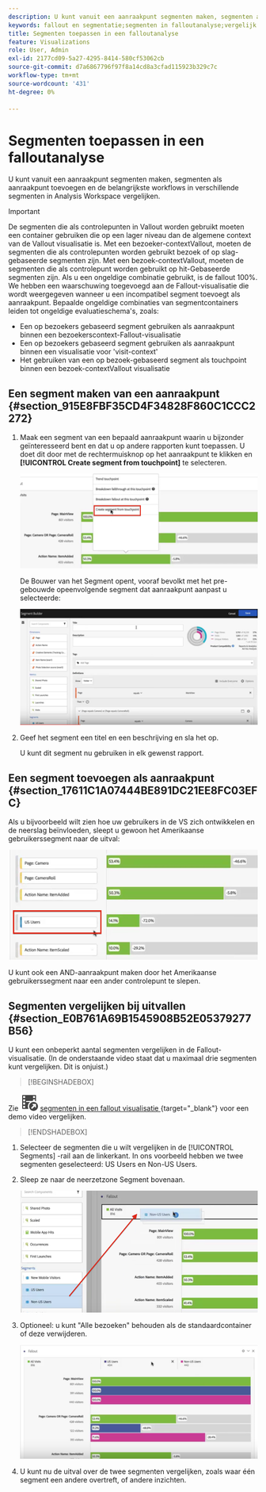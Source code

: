 ```yaml
---
description: U kunt vanuit een aanraakpunt segmenten maken, segmenten als aanraakpunt toevoegen en de belangrijkste workflows in verschillende segmenten in Analysis Workspace vergelijken.
keywords: fallout en segmentatie;segmenten in falloutanalyse;vergelijk segmenten in fallout
title: Segmenten toepassen in een falloutanalyse
feature: Visualizations
role: User, Admin
exl-id: 2177cd09-5a27-4295-8414-580cf53062cb
source-git-commit: d7a6867796f97f8a14cd8a3cfad115923b329c7c
workflow-type: tm+mt
source-wordcount: '431'
ht-degree: 0%

---
```


# Segmenten toepassen in een falloutanalyse

U kunt vanuit een aanraakpunt segmenten maken, segmenten als aanraakpunt toevoegen en de belangrijkste workflows in verschillende segmenten in Analysis Workspace vergelijken.

>[!IMPORTANT]
>
>De segmenten die als controlepunten in Vallout worden gebruikt moeten een container gebruiken die op een lager niveau dan de algemene context van de Vallout visualisatie is. Met een bezoeker-contextVallout, moeten de segmenten die als controlepunten worden gebruikt bezoek of op slag-gebaseerde segmenten zijn. Met een bezoek-contextVallout, moeten de segmenten die als controlepunt worden gebruikt op hit-Gebaseerde segmenten zijn. Als u een ongeldige combinatie gebruikt, is de fallout 100%. We hebben een waarschuwing toegevoegd aan de Fallout-visualisatie die wordt weergegeven wanneer u een incompatibel segment toevoegt als aanraakpunt. Bepaalde ongeldige combinaties van segmentcontainers leiden tot ongeldige evaluatieschema&#39;s, zoals:

* Een op bezoekers gebaseerd segment gebruiken als aanraakpunt binnen een bezoekerscontext-Fallout-visualisatie
* Een op bezoekers gebaseerd segment gebruiken als aanraakpunt binnen een visualisatie voor &#39;visit-context&#39;
* Het gebruiken van een op bezoek-gebaseerd segment als touchpoint binnen een bezoek-contextVallout visualisatie

## Een segment maken van een aanraakpunt {#section_915E8FBF35CD4F34828F860C1CCC2272}

1. Maak een segment van een bepaald aanraakpunt waarin u bijzonder geïnteresseerd bent en dat u op andere rapporten kunt toepassen. U doet dit door met de rechtermuisknop op het aanraakpunt te klikken en **[!UICONTROL Create segment from touchpoint]** te selecteren.

   ![](assets/segment-from-touchpoint.png)

   De Bouwer van het Segment opent, vooraf bevolkt met het pre-gebouwde opeenvolgende segment dat aanraakpunt aanpast u selecteerde:

   ![](assets/segment-builder.png)

1. Geef het segment een titel en een beschrijving en sla het op.

   U kunt dit segment nu gebruiken in elk gewenst rapport.

## Een segment toevoegen als aanraakpunt {#section_17611C1A07444BE891DC21EE8FC03EFC}

Als u bijvoorbeeld wilt zien hoe uw gebruikers in de VS zich ontwikkelen en de neerslag beïnvloeden, sleept u gewoon het Amerikaanse gebruikerssegment naar de uitval:

![](assets/segment-touchpoint.png)

U kunt ook een AND-aanraakpunt maken door het Amerikaanse gebruikerssegment naar een ander controlepunt te slepen.

## Segmenten vergelijken bij uitvallen {#section_E0B761A69B1545908B52E05379277B56}

U kunt een onbeperkt aantal segmenten vergelijken in de Fallout-visualisatie. (In de onderstaande video staat dat u maximaal drie segmenten kunt vergelijken. Dit is onjuist.)


>[!BEGINSHADEBOX]

Zie ![ VideoCheckedOut ](/help/assets/icons/VideoCheckedOut.svg) [ segmenten in een fallout visualisatie ](https://video.tv.adobe.com/v/24046?quality=12&learn=on){target="_blank"} voor een demo video vergelijken.

>[!ENDSHADEBOX]


1. Selecteer de segmenten die u wilt vergelijken in de [!UICONTROL Segments] -rail aan de linkerkant. In ons voorbeeld hebben we twee segmenten geselecteerd: US Users en Non-US Users.
1. Sleep ze naar de neerzetzone Segment bovenaan.

   ![](assets/segment-drop.png)

1. Optioneel: u kunt &quot;Alle bezoeken&quot; behouden als de standaardcontainer of deze verwijderen.

   ![](assets/seg-compare.png)

1. U kunt nu de uitval over de twee segmenten vergelijken, zoals waar één segment een andere overtreft, of andere inzichten.
